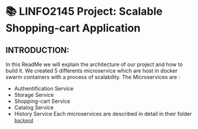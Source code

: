 # :books: LINFO2145 Project: Scalable Shopping-cart Application
## INTRODUCTION:
In this ReadMe we will explain the architecture of our project and how to build it.
We created 5 differents microservice which are host in docker swarm containers with a process of scalability.
The Microservices are :
- Authentification Service
- Storage Service
- Shopping-cart Service
- Catalog Service 
- History Service
Each microservices are described in detail in their folder [`backend`](../src/back-end/)
